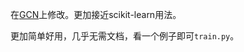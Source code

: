 在[GCN](https://github.com/zhouchunpong/GCN_Keras)上修改。更加接近scikit-learn用法。

更加简单好用，几乎无需文档，看一个例子即可`train.py`。
